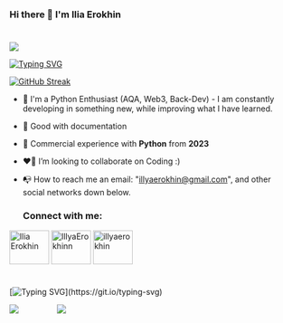 ### Hi there 👋 I'm Ilia Erokhin
#
![](https://komarev.com/ghpvc/?username=Ilya-Erokhin)

[![Typing SVG](https://readme-typing-svg.herokuapp.com?color=%2336BCF7&lines=Python+Engineer+and+Enthusiast)](https://git.io/typing-svg)

[![GitHub Streak](https://github-readme-streak-stats.herokuapp.com/?user=Ilya-Erokhin)](https://git.io/streak-stats)


- 🐍 I'm a Python Enthusiast (AQA, Web3, Back-Dev) - I am constantly developing in something new, while improving what I have learned.
- 📜 Good with documentation
- 🧠 Commercial experience with **Python** from **2023**
- ❤️‍🔥 I’m looking to collaborate on Coding :)
- 📭 How to reach me an email: "illyaerokhin@gmail.com", and other social networks down below.


  ### Connect with me:
  <p align="left">
<a href="https://www.linkedin.com/in/ilia-erokhin-aa93ba21a/" target="blank"><img align="center" src="https://www.svgrepo.com/show/452047/linkedin-1.svg" alt="Ilia Erokhin" height="60" width="70" /></a>
<a href="https://t.me/IllyaErokhinn" target="blank"><img align="center" src="https://www.svgrepo.com/show/343522/telegram-communication-chat-interaction-network-connection.svg" alt="IllyaErokhinn" height="60" width="70" /></a>
<a href="https://twitter.com/illyaerokhin" target="blank"><img align="center" src="https://www.svgrepo.com/show/475689/twitter-color.svg" alt="illyaerokhin" height="60" width="70" /></a>
  </p>
  
#

[![Typing SVG](https://readme-typing-svg.herokuapp.com?color=%2336BCF7&lines=My+Top+Langs:)](https://git.io/typing-svg)


<div style="display: flex; flex-direction: row;">
  <img src="http://github-profile-summary-cards.vercel.app/api/cards/repos-per-language?username=Ilya-Erokhin&theme=default" style="flex: 1;">
  <a href="https://github.com/Ilya-Erokhin/github-readme-stats" style="flex: 5;">
    <img src="https://github-readme-stats.vercel.app/api/top-langs/?username=Ilya-Erokhin&langs_count=4&layout=compact">
  </a>
</div>
